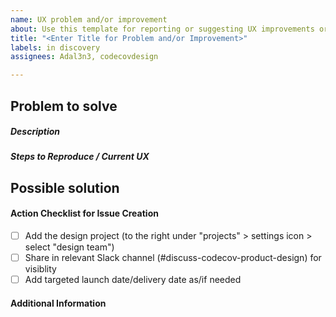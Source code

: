 ```yaml
---
name: UX problem and/or improvement
about: Use this template for reporting or suggesting UX improvements or problems
title: "<Enter Title for Problem and/or Improvement>"
labels: in discovery
assignees: Adal3n3, codecovdesign

---
```


## Problem to solve

##### Description
<!-- A description of what the UX problem is or the improvement suggestion. Please include context including what the user or customer trying to accomplish?  -->

##### Steps to Reproduce / Current UX
<!--
Outlines steps/flow of current UX and/or include any error messages or screenshots if applicable

Include description of user expectation vs actual UX
-->

## Possible solution
<!-- If you have a suggestion for a fix/reason for the bug, please describe it here. Not necessary, but suggestions are welcomed. -->

#### Action Checklist for Issue Creation
- [ ] Add the design project (to the right under "projects" > settings icon > select "design team")
- [ ] Share in relevant Slack channel (#discuss-codecov-product-design) for visiblity
- [ ] Add targeted launch date/delivery date as/if needed

#### Additional Information
<!-- Add any other context about the problem here. -->
